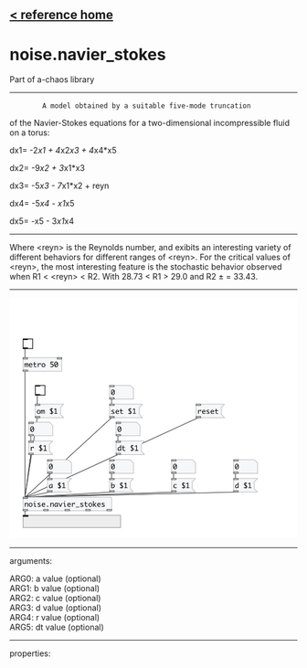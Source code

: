 [< reference home](index.html)
---

# noise.navier_stokes


Part of a-chaos library

---


            A model obtained by a suitable five-mode truncation 
of the Navier-Stokes equations for a two-dimensional 
incompressible fluid on a torus:

dx1= -2*x1 + 4*x2*x3 + 4*x4*x5

dx2= -9*x2 + 3*x1*x3

dx3= -5*x3 - 7*x1*x2 + reyn

dx4= -5*x4 - x1*x5

dx5= -x5 - 3*x1*x4

---


Where &lt;reyn&gt; is the Reynolds number,
and exibits  an interesting variety of different behaviors for different 
ranges of &lt;reyn&gt;. For the critical values of &lt;reyn&gt;, the most interesting
feature is the stochastic behavior observed when  R1 &lt; &lt;reyn&gt; &lt; R2.
With 28.73 &lt; R1 &gt; 29.0 and R2 ± = 33.43.
<br>


---


![example](examples/noise.navier_stokes-example.jpg)

---
arguments:

ARG0: a value (optional)<br>
ARG1: b value (optional)<br>
ARG2: c value (optional)<br>
ARG3: d value (optional)<br>
ARG4: r value (optional)<br>
ARG5: dt value (optional)<br>

---
properties:


